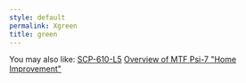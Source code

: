 ```yaml
---
style: default
permalink: Xgreen
title: green
---
```

You may also like:
[SCP-610-L5](http://scp-wiki.net/scp-610-l5)
[Overview of MTF Psi-7 "Home Improvement"](http://scp-wiki.net/overview-of-mtf-psi-7-home-improvement)